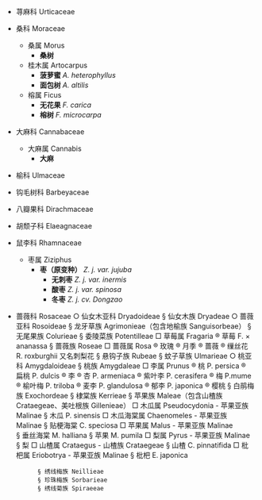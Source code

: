 * 荨麻科 Urticaceae
* 桑科 Moraceae
  * 桑属 Morus
    * **桑树**
  * 桂木属 Artocarpus
    * **菠萝蜜** *A. heterophyllus*
    * **面包树** *A. altilis*
  * 榕属 Ficus
	  * **无花果** *F. carica*
    * **榕树** *F. microcarpa*
* 大麻科 Cannabaceae
  * 大麻属 Cannabis
    * **大麻**
* 榆科 Ulmaceae
* 钩毛树科 Barbeyaceae
* 八瓣果科 Dirachmaceae
* 胡颓子科 Elaeagnaceae
* 鼠李科 Rhamnaceae
	* 枣属 Ziziphus
	  * **枣（原变种）** *Z. j. var. jujuba*
		* **无刺枣** *Z. j. var. inermis*
		* **酸枣** *Z. j. var. spinosa*
		* **冬枣** *Z. j. cv. Dongzao*
* 蔷薇科 Rosaceae
		○ 仙女木亚科 Dryadoideae
			§ 仙女木族 Dryadeae
		○ 蔷薇亚科 Rosoideae
			§ 龙牙草族 Agrimonieae（包含地榆族 Sanguisorbeae）
			§ 无尾果族 Colurieae
			§ 委陵菜族 Potentilleae
				□ 草莓属 Fragaria
					® 草莓 F. × ananassa
			§ 蔷薇族 Roseae
				□ 蔷薇属 Rosa
					® 玫瑰
					® 月季 
					® 蔷薇
					® 缫丝花 R. roxburghii 又名刺梨花
			§ 悬钩子族 Rubeae
			§ 蚊子草族 Ulmarieae
		○ 桃亚科 Amygdaloideae
			§ 桃族 Amygdaleae
				□ 李属 Prunus
					® 桃 P. persica
					® 扁桃 P. dulcis
					® 李
					® 杏 P. armeniaca
					® 紫叶李 P. cerasifera
					® 梅 P.mume
					® 榆叶梅 P. triloba
					® 麦李 P. glandulosa
					® 郁李 P. japonica
					® 樱桃
			§ 白鹃梅族 Exochordeae
			§ 棣棠族 Kerrieae
			§ 苹果族 Maleae（包含山楂族 Crataegeae、美吐根族 Gillenieae）
				□ 木瓜属 Pseudocydonia - 苹果亚族 Malinae
					§ 木瓜 P. sinensis
				□ 木瓜海棠属 Chaenomeles - 苹果亚族 Malinae
					§ 贴梗海棠 C. speciosa
				□ 苹果属 Malus - 苹果亚族 Malinae  
					§ 垂丝海棠 M. halliana
					§ 苹果 M. pumila
				□ 梨属 Pyrus - 苹果亚族 Malinae 
					§ 梨
				□ 山楂属 Crataegus - 山楂族 Crataegeae
					§ 山楂 C. pinnatifida
				□ 枇杷属 Eriobotrya - 苹果亚族 Malinae 
					§ 枇杷 E. japonica
				
			§ 绣线梅族 Neillieae
			§ 珍珠梅族 Sorbarieae
			§ 绣线菊族 Spiraeeae

